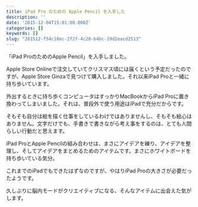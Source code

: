 ```yaml
---
title: iPad Pro のための Apple Pencil を入手した
description: ''
date: '2015-12-04T15:01:00.000Z'
categories: []
keywords: []
slug: "201512-f54c18ec-2f2f-4c20-b4bc-19d2eacd2513"
---
```

「iPad ProのためのApple Pencil」を入手しました。

Apple Store Onlineで注文していてクリスマス頃には届くという予定だったのですが、Apple Store Ginzaで見つけて購入しました。それ以来iPad Proと一緒に持ち歩いています。

外出するときに持ち歩くコンピュータはすっかりMacBookからiPad Proに置き換わってしまいました。それは、普段外で使う用途はiPadで充分だからです。

そもそも自分は絵を描く仕事をしているわけではありませんし、そもそも絵心はありません。文字だけでも、手書きで書きながら考え事をするのは、とても人間らしい行動だと思えます。

iPad ProとApple Pencilの組み合わせは、まさにアイデアを練り、アイデアを整理し、そしてアイデアをまとめるためのアイテムです。まさにホワイトボードを持ち歩いている気分。

これまでのiPadでもできたはずなのですが、やはりiPad Proの大きさが必要だったようです。

久しぶりに脳内モードがクリエイティブになる、そんなアイテムに出会えた気がします。